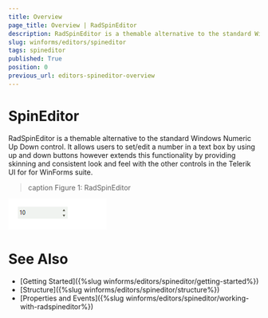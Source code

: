 ```yaml
---
title: Overview
page_title: Overview | RadSpinEditor 
description: RadSpinEditor is a themable alternative to the standard Windows Numeric Up Down control.
slug: winforms/editors/spineditor
tags: spineditor
published: True
position: 0
previous_url: editors-spineditor-overview
---
```


# SpinEditor

RadSpinEditor is a themable alternative to the standard Windows Numeric Up Down control. It allows users to set/edit a number in a text box by using up and down buttons however extends this functionality by providing skinning and consistent look and feel with the other controls in the Telerik UI for for WinForms suite.

>caption Figure 1: RadSpinEditor

![editors-spineditor-overview 001](images/editors-spineditor-overview001.png)

# See Also

* [Getting Started]({%slug winforms/editors/spineditor/getting-started%})
* [Structure]({%slug winforms/editors/spineditor/structure%})
* [Properties and Events]({%slug winforms/editors/spineditor/working-with-radspineditor%})

